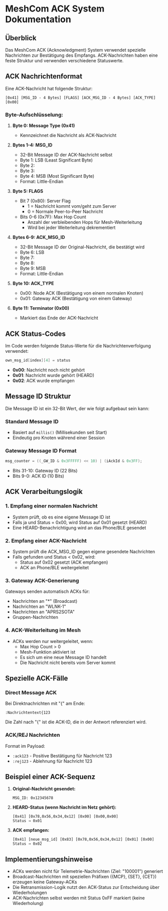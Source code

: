 # MeshCom ACK System Dokumentation

## Überblick

Das MeshCom ACK (Acknowledgment) System verwendet spezielle Nachrichten zur Bestätigung des Empfangs. ACK-Nachrichten haben eine feste Struktur und verwenden verschiedene Statuswerte.

## ACK Nachrichtenformat

Eine ACK-Nachricht hat folgende Struktur:

```
[0x41] [MSG_ID - 4 Bytes] [FLAGS] [ACK_MSG_ID - 4 Bytes] [ACK_TYPE] [0x00]
```

### Byte-Aufschlüsselung:

1. **Byte 0: Message Type (0x41)**
   - Kennzeichnet die Nachricht als ACK-Nachricht

2. **Bytes 1-4: MSG_ID**
   - 32-Bit Message ID der ACK-Nachricht selbst
   - Byte 1: LSB (Least Significant Byte)
   - Byte 2: 
   - Byte 3: 
   - Byte 4: MSB (Most Significant Byte)
   - Format: Little-Endian

3. **Byte 5: FLAGS**
   - Bit 7 (0x80): Server Flag
     - 1 = Nachricht kommt vom/geht zum Server
     - 0 = Normale Peer-to-Peer Nachricht
   - Bits 0-6 (0x7F): Max Hop Count
     - Anzahl der verbleibenden Hops für Mesh-Weiterleitung
     - Wird bei jeder Weiterleitung dekrementiert

4. **Bytes 6-9: ACK_MSG_ID**
   - 32-Bit Message ID der Original-Nachricht, die bestätigt wird
   - Byte 6: LSB
   - Byte 7:
   - Byte 8:
   - Byte 9: MSB
   - Format: Little-Endian

5. **Byte 10: ACK_TYPE**
   - 0x00: Node ACK (Bestätigung von einem normalen Knoten)
   - 0x01: Gateway ACK (Bestätigung von einem Gateway)

6. **Byte 11: Terminator (0x00)**
   - Markiert das Ende der ACK-Nachricht

## ACK Status-Codes

Im Code werden folgende Status-Werte für die Nachrichtenverfolgung verwendet:

```cpp
own_msg_id[index][4] = status
```

- **0x00**: Nachricht noch nicht gehört
- **0x01**: Nachricht wurde gehört (HEARD)
- **0x02**: ACK wurde empfangen

## Message ID Struktur

Die Message ID ist ein 32-Bit Wert, der wie folgt aufgebaut sein kann:

### Standard Message ID
- Basiert auf `millis()` (Millisekunden seit Start)
- Eindeutig pro Knoten während einer Session

### Gateway Message ID Format
```cpp
msg_counter = ((_GW_ID & 0x3FFFFF) << 10) | (iAckId & 0x3FF);
```
- Bits 31-10: Gateway ID (22 Bits)
- Bits 9-0: ACK ID (10 Bits)

## ACK Verarbeitungslogik

### 1. Empfang einer normalen Nachricht
- System prüft, ob es eine eigene Message ID ist
- Falls ja und Status = 0x00, wird Status auf 0x01 gesetzt (HEARD)
- Eine HEARD-Benachrichtigung wird an das Phone/BLE gesendet

### 2. Empfang einer ACK-Nachricht
- System prüft die ACK_MSG_ID gegen eigene gesendete Nachrichten
- Falls gefunden und Status < 0x02, wird:
  - Status auf 0x02 gesetzt (ACK empfangen)
  - ACK an Phone/BLE weitergeleitet

### 3. Gateway ACK-Generierung
Gateways senden automatisch ACKs für:
- Nachrichten an "*" (Broadcast)
- Nachrichten an "WLNK-1"
- Nachrichten an "APRS2SOTA"
- Gruppen-Nachrichten

### 4. ACK-Weiterleitung im Mesh
- ACKs werden nur weitergeleitet, wenn:
  - Max Hop Count > 0
  - Mesh-Funktion aktiviert ist
  - Es sich um eine neue Message ID handelt
  - Die Nachricht nicht bereits vom Server kommt

## Spezielle ACK-Fälle

### Direct Message ACK
Bei Direktnachrichten mit "{" am Ende:
```
:Nachrichtentext{123
```
Die Zahl nach "{" ist die ACK-ID, die in der Antwort referenziert wird.

### ACK/REJ Nachrichten
Format im Payload:
- `:ack123` - Positive Bestätigung für Nachricht 123
- `:rej123` - Ablehnung für Nachricht 123

## Beispiel einer ACK-Sequenz

1. **Original-Nachricht gesendet:**
   ```
   MSG_ID: 0x12345678
   ```

2. **HEARD-Status (wenn Nachricht im Netz gehört):**
   ```
   [0x41] [0x78,0x56,0x34,0x12] [0x00] [0x00,0x00]
   Status → 0x01
   ```

3. **ACK empfangen:**
   ```
   [0x41] [neue_msg_id] [0x83] [0x78,0x56,0x34,0x12] [0x01] [0x00]
   Status → 0x02
   ```

## Implementierungshinweise

- ACKs werden nicht für Telemetrie-Nachrichten (Ziel: "100001") generiert
- Broadcast-Nachrichten mit speziellen Präfixen ({MCP}, {SET}, {CET}) erzeugen keine Gateway-ACKs
- Die Retransmission-Logik nutzt den ACK-Status zur Entscheidung über Wiederholungen
- ACK-Nachrichten selbst werden mit Status 0xFF markiert (keine Wiederholung)
